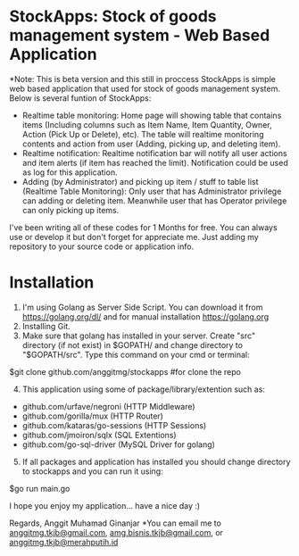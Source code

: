 # StockApps: Stock of goods management system - Web Based Application

*Note: This is beta version and this still in proccess
StockApps is simple web based application that used for stock of goods management system. Below is several funtion of StockApps:

- Realtime table monitoring:
  Home page will showing table that contains items (Including columns such as Item Name, Item Quantity, Owner, Action (Pick Up or Delete),  etc). The table will realtime monitoring contents and action from user (Adding, picking up, and deleting item). 
- Realtime notification:
  Realtime notification bar will notify all user actions and item alerts (if item has reached the limit). Notification could be used as log for this application.
- Adding (by Administrator) and picking up item / stuff to table list (Realtime Table Monitoring):
  Only user that has Administrator privilege can adding or deleting item. Meanwhile user that has Operator privilege can only picking up items.
  
I've been writing all of these codes for 1 Months for free. You can always use or develop it but don't forget for appreciate me. Just adding my repository to your source code or application info.

# Installation
1. I'm using Golang as Server Side Script. You can download it from https://golang.org/dl/ and  for manual installation https://golang.org
2. Installing Git.
3. Make sure that golang has installed in your server. Create "src" directory (if not exist) in $GOPATH/ and change directory to "$GOPATH/src". Type this command on your cmd or terminal:

  $git clone github.com/anggitmg/stockapps #for clone the repo
  
4. This application using some of package/library/extention such as:
  - github.com/urfave/negroni (HTTP Middleware)
  - github.com/gorilla/mux (HTTP Router)
  - github.com/kataras/go-sessions (HTTP Sessions)
  - github.com/jmoiron/sqlx (SQL Extentions)
  - github.com/go-sql-driver (MySQL Driver for golang)
5. If all packages and application has installed you should change directory to stockapps and you can run it using:
  
  $go run main.go
  
  I hope you enjoy my application... have a nice day :)

  Regards,
  Anggit Muhamad Ginanjar
  *You can email me to anggitmg.tkjb@gmail.com, amg.bisnis.tkjb@gmail.com, or anggitmg.tkjb@merahputih.id

